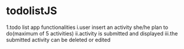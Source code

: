 # todolistJS
1.todo list app
   functionalities
   i.user insert an activity she/he plan to do(maximum of 5 activities)
   ii.activity is submitted and displayed
   iii.the submitted activity can be deleted or edited  
